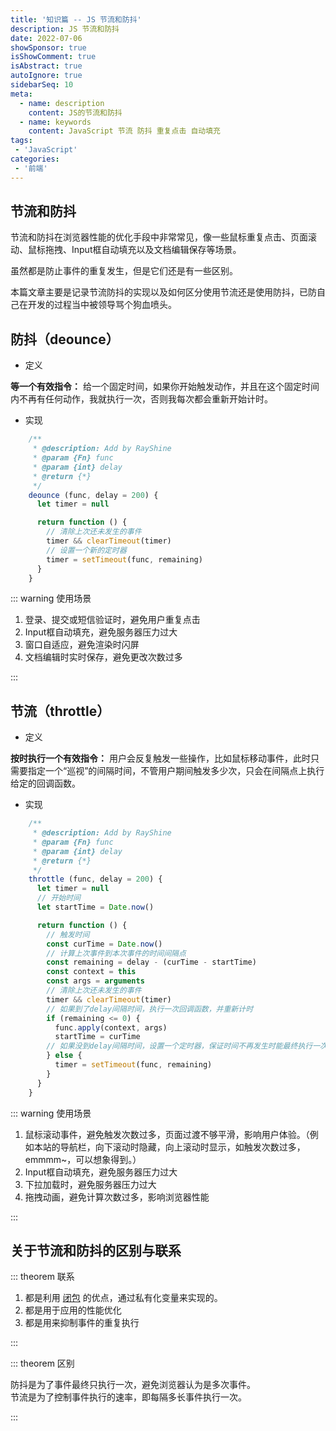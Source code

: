 ```yaml
---
title: '知识篇 -- JS 节流和防抖'
description: JS 节流和防抖
date: 2022-07-06
showSponsor: true
isShowComment: true
isAbstract: true
autoIgnore: true
sidebarSeq: 10
meta:
  - name: description
    content: JS的节流和防抖
  - name: keywords
    content: JavaScript 节流 防抖 重复点击 自动填充
tags:
 - 'JavaScript'
categories: 
 - '前端'
---
```


<Boxx />

## 节流和防抖

节流和防抖在浏览器性能的优化手段中非常常见，像一些鼠标重复点击、页面滚动、鼠标拖拽、Input框自动填充以及文档编辑保存等场景。
<!-- more -->
虽然都是防止事件的重复发生，但是它们还是有一些区别。

本篇文章主要是记录节流防抖的实现以及如何区分使用节流还是使用防抖，已防自己在开发的过程当中被领导骂个狗血喷头。

## 防抖（deounce）

- 定义

**等一个有效指令：** 给一个固定时间，如果你开始触发动作，并且在这个固定时间内不再有任何动作，我就执行一次，否则我每次都会重新开始计时。

- 实现
```js
    /**
     * @description: Add by RayShine 
     * @param {Fn} func
     * @param {int} delay
     * @return {*}
     */    
    deounce (func, delay = 200) {
      let timer = null

      return function () {
        // 清除上次还未发生的事件
        timer && clearTimeout(timer)
        // 设置一个新的定时器
        timer = setTimeout(func, remaining)
      }
    }
```
::: warning 使用场景

1. 登录、提交或短信验证时，避免用户重复点击
2. Input框自动填充，避免服务器压力过大
3. 窗口自适应，避免渲染时闪屏
4. 文档编辑时实时保存，避免更改次数过多

:::

## 节流（throttle）

- 定义

**按时执行一个有效指令：** 用户会反复触发一些操作，比如鼠标移动事件，此时只需要指定一个“巡视”的间隔时间，不管用户期间触发多少次，只会在间隔点上执行给定的回调函数。

- 实现

```js
    /**
     * @description: Add by RayShine 
     * @param {Fn} func
     * @param {int} delay
     * @return {*}
     */    
    throttle (func, delay = 200) {
      let timer = null
      // 开始时间
      let startTime = Date.now()

      return function () {
        // 触发时间
        const curTime = Date.now()
        // 计算上次事件到本次事件的时间间隔点
        const remaining = delay - (curTime - startTime)
        const context = this
        const args = arguments
        // 清除上次还未发生的事件
        timer && clearTimeout(timer)
        // 如果到了delay间隔时间，执行一次回调函数，并重新计时
        if (remaining <= 0) {
          func.apply(context, args)
          startTime = curTime
        // 如果没到delay间隔时间，设置一个定时器，保证时间不再发生时能最终执行一次
        } else {
          timer = setTimeout(func, remaining)
        }
      }
    }
```

::: warning 使用场景

1. 鼠标滚动事件，避免触发次数过多，页面过渡不够平滑，影响用户体验。（例如本站的导航栏，向下滚动时隐藏，向上滚动时显示，如触发次数过多，emmmm~，可以想象得到。）
2. Input框自动填充，避免服务器压力过大
3. 下拉加载时，避免服务器压力过大
4. 拖拽动画，避免计算次数过多，影响浏览器性能

:::

## 关于节流和防抖的区别与联系

::: theorem 联系

1. 都是利用 [闭包](/blogs/每日一题/2022年/6月/10日.md) 的优点，通过私有化变量来实现的。
2. 都是用于应用的性能优化
3. 都是用来抑制事件的重复执行

:::

::: theorem 区别

防抖是为了事件最终只执行一次，避免浏览器认为是多次事件。
<br/>
节流是为了控制事件执行的速率，即每隔多长事件执行一次。

:::
